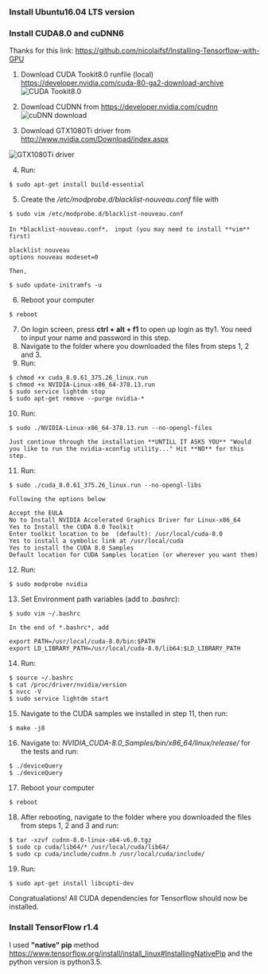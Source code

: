 ### Install Ubuntu16.04 LTS version ###
### Install CUDA8.0 and cuDNN6 ###
Thanks for this link: https://github.com/nicolaifsf/Installing-Tensorflow-with-GPU

1. Download CUDA Tookit8.0 runfile (local) https://developer.nvidia.com/cuda-80-ga2-download-archive
![CUDA Tookit8.0](http://upload-images.jianshu.io/upload_images/1868025-7e0b84a51c2efae9.PNG?imageMogr2/auto-orient/strip%7CimageView2/2/w/480)

2. Download CUDNN from https://developer.nvidia.com/cudnn
![cuDNN download](http://upload-images.jianshu.io/upload_images/1868025-6a41218b9534589c.PNG?imageMogr2/auto-orient/strip%7CimageView2/2/w/480)

3. Download GTX1080Ti driver from http://www.nvidia.com/Download/index.aspx

![GTX1080Ti driver](http://upload-images.jianshu.io/upload_images/1868025-6589de52abd79623.PNG?imageMogr2/auto-orient/strip%7CimageView2/2/w/480)

4. Run: 
```
$ sudo apt-get install build-essential
```
5. Create the */etc/modprobe.d/blacklist-nouveau.conf* file with 
```
$ sudo vim /etc/modprobe.d/blacklist-nouveau.conf
```
    In *blacklist-nouveau.conf*， input (you may need to install **vim** first)
```
blacklist nouveau
options nouveau modeset=0
```
    Then,
```
$ sudo update-initramfs -u
```
6. Reboot your computer
```
$ reboot
```
7. On login screen, press **ctrl + alt + f1** to open up login as tty1. You need to input your name and password in this step.
8. Navigate to the folder where you downloaded the files from steps 1, 2 and 3. 
9. Run:
```
$ chmod +x cuda_8.0.61_375.26_linux.run
$ chmod +x NVIDIA-Linux-x86_64-378.13.run
$ sudo service lightdm stop
$ sudo apt-get remove --purge nvidia-*
```
10. Run:
```
$ sudo ./NVIDIA-Linux-x86_64-378.13.run --no-opengl-files
```
    Just continue through the installation **UNTILL IT ASKS YOU** "Would you like to run the nvidia-xconfig utility..." Hit **NO** for this step.
11. Run:
```
$ sudo ./cuda_8.0.61_375.26_linux.run --no-opengl-libs
```
    Following the options below
```
Accept the EULA
No to Install NVIDIA Accelerated Graphics Driver for Linux-x86_64
Yes to Install the CUDA 8.0 Toolkit
Enter toolkit location to be  (default): /usr/local/cuda-8.0
Yes to install a symbolic link at /usr/local/cuda
Yes to install the CUDA 8.0 Samples
Default location for CUDA Samples location (or wherever you want them)
```
12. Run:
```
$ sudo modprobe nvidia
```
13. Set Environment path variables (add to *.bashrc*):
```
$ sudo vim ~/.bashrc
```
    In the end of *.bashrc*, add
```
export PATH=/usr/local/cuda-8.0/bin:$PATH
export LD_LIBRARY_PATH=/usr/local/cuda-8.0/lib64:$LD_LIBRARY_PATH
```
14. Run:
```
$ source ~/.bashrc
$ cat /proc/driver/nvidia/version
$ nvcc -V
$ sudo service lightdm start
```
15. Navigate to the CUDA samples we installed in step 11, then run: 
```
$ make -j8
```
16. Navigate to: *NVIDIA_CUDA-8.0_Samples/bin/x86_64/linux/release/* for the tests and run:
```
$ ./deviceQuery
$ ./deviceQuery
```
17. Reboot your computer
```
$ reboot
```
18. After rebooting, navigate to the folder where you downloaded the files from steps 1, 2 and 3 and run:
```
$ tar -xzvf cudnn-8.0-linux-x64-v6.0.tgz
$ sudo cp cuda/lib64/* /usr/local/cuda/lib64/
$ sudo cp cuda/include/cudnn.h /usr/local/cuda/include/
```
19. Run:
```
$ sudo apt-get install libcupti-dev
```

Congratualations! All CUDA dependencies for Tensorflow should now be installed.

### Install TensorFlow r1.4 ###
I used **"native" pip** method https://www.tensorflow.org/install/install_linux#InstallingNativePip and the python version is python3.5.

